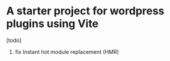# A starter project for wordpress plugins using Vite


[todo]

1. fix Instant hot module replacement (HMR)